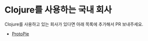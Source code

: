 # Clojure를 사용하는 국내 회사

Clojure를 사용하고 있는 회사가 있다면 아래 목록에 추가해서 PR 보내주세요.

* [ProtoPie](https://www.protopie.io)

